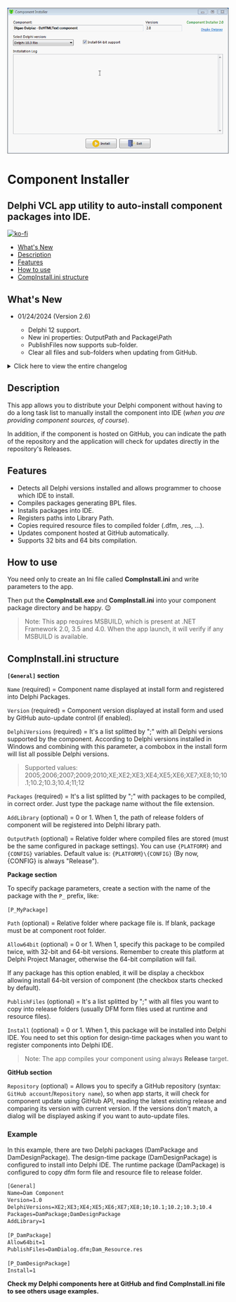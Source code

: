 ![Preview](images/app_preview.gif)

# Component Installer

## Delphi VCL app utility to auto-install component packages into IDE.

[![ko-fi](https://ko-fi.com/img/githubbutton_sm.svg)](https://ko-fi.com/C0C53LVFN)

- [What's New](#whats-new)
- [Description](#description)
- [Features](#features)
- [How to use](#how-to-use)
- [CompInstall.ini structure](#compinstallini-structure)

## What's New

- 01/24/2024 (Version 2.6)

  - Delphi 12 support.
  - New ini properties: OutputPath and Package\Path
  - PublishFiles now supports sub-folder.
  - Clear all files and sub-folders when updating from GitHub.

<details>
  <summary>Click here to view the entire changelog</summary>

- 09/12/2021 (Version 2.5)

   - Delphi 11 support.

- 03/25/2021 (Version 2.4)

   - As it is not a good practice to embed the Component Installer EXE in the GitHub component sources, the update of the GitHub repository has been modified to not update the Component Installer EXE, but only the configured component sources.
   - Removed backup functionality in GitHub auto-update.

- 02/01/2021 (Version 2.3)

   - Fixed sub-folders creation (missing) when extracting files on GitHub update.
   - New backup folder on GitHub update (actual folder will be renamed using date and time sufix).

- 12/18/2020 (Version 2.2)

   - Fixed call to rsvars.bat when Delphi is installed in a path containing spaces characters.

- 10/31/2020 (Version 2.1)

   - Included Delphi 10.4 Sydney support.
   - Implemented verification of the 64-bit Delphi compiler existence when the 64-bit flag was set.

- 10/26/2020 (Version 2.0)

   - Compilation process now uses thread.
   - GitHub auto-update supporting.

- 05/03/2020 (Version 1.2)

   - Fixed RegisterBPL method because Delphi XE5 or below use "RAD Studio" public folder instead "Embarcadero\Studio".

- 02/15/2019 (Version 1.1)

   - Removed Allow64bit parameter in the General section. The app will detect this parameter automatically when appears at any package parameter.
   
</details>

## Description

This app allows you to distribute your Delphi component without having to do a long task list to manually install the component into IDE (*when you are providing component sources, of course*).

In addition, if the component is hosted on GitHub, you can indicate the path of the repository and the application will check for updates directly in the repository's Releases.

## Features

- Detects all Delphi versions installed and allows programmer to choose which IDE to install.
- Compiles packages generating BPL files.
- Installs packages into IDE.
- Registers paths into Library Path.
- Copies required resource files to compiled folder (.dfm, .res, ...).
- Updates component hosted at GitHub automatically.
- Supports 32 bits and 64 bits compilation.

## How to use

You need only to create an Ini file called **CompInstall.ini** and write parameters to the app.

Then put the **CompInstall.exe** and **CompInstall.ini** into your component package directory and be happy. :wink:

> Note: This app requires MSBUILD, which is present at .NET Framework 2.0, 3.5 and 4.0. When the app launch, it will verify if any MSBUILD is available.

## CompInstall.ini structure

**`[General]` section**

`Name` (required) = Component name displayed at install form and registered into Delphi Packages.

`Version` (required) = Component version displayed at install form and used by GitHub auto-update control (if enabled).

`DelphiVersions` (required) = It's a list splitted by ";" with all Delphi versions supported by the component. According to Delphi versions installed in Windows and combining with this parameter, a combobox in the install form will list all possible Delphi versions.

> Supported values: 2005;2006;2007;2009;2010;XE;XE2;XE3;XE4;XE5;XE6;XE7;XE8;10;10.1;10.2;10.3;10.4;11;12

`Packages` (required) = It's a list splitted by ";" with packages to be compiled, in correct order. Just type the package name without the file extension.

`AddLibrary` (optional) = 0 or 1. When 1, the path of release folders of component will be registered into Delphi library path.

`OutputPath` (optional) = Relative folder where compiled files are stored (must be the same configured in package settings). You can use `{PLATFORM}` and `{CONFIG}` variables. Default value is: `{PLATFORM}\{CONFIG}` (By now, {CONFIG} is always "Release").

**Package section**

To specify package parameters, create a section with the name of the package with the `P_` prefix, like:

`[P_MyPackage]`

`Path` (optional) = Relative folder where package file is. If blank, package must be at component root folder.

`Allow64bit` (optional) = 0 or 1. When 1, specify this package to be compiled twice, with 32-bit and 64-bit versions. Remember to create this platform at Delphi Project Manager, otherwise the 64-bit compilation will fail.

If any package has this option enabled, it will be display a checkbox allowing install 64-bit version of component (the checkbox starts checked by default).

`PublishFiles` (optional) = It's a list splitted by ";" with all files you want to copy into release folders (usually DFM form files used at runtime and resource files).

`Install` (optional) = 0 or 1. When 1, this package will be installed into Delphi IDE. You need to set this option for design-time packages when you want to register components into Delphi IDE.

>Note: The app compiles your component using always **Release** target.

**GitHub section**

`Repository` (optional) = Allows you to specify a GitHub repository (syntax: `GitHub account`/`Repository name`), so when app starts, it will check for component update using GitHub API, reading the latest existing release and comparing its version with current version. If the versions don't match, a dialog will be displayed asking if you want to auto-update files.

### Example

In this example, there are two Delphi packages (DamPackage and DamDesignPackage). The design-time package (DamDesignPackage) is configured to install into Delphi IDE. The runtime package (DamPackage) is configured to copy dfm form file and resource file to release folder.

```
[General]
Name=Dam Component
Version=1.0
DelphiVersions=XE2;XE3;XE4;XE5;XE6;XE7;XE8;10;10.1;10.2;10.3;10.4
Packages=DamPackage;DamDesignPackage
AddLibrary=1

[P_DamPackage]
Allow64bit=1
PublishFiles=DamDialog.dfm;Dam_Resource.res

[P_DamDesignPackage]
Install=1
```

**Check my Delphi components here at GitHub and find CompInstall.ini file to see others usage examples.**
